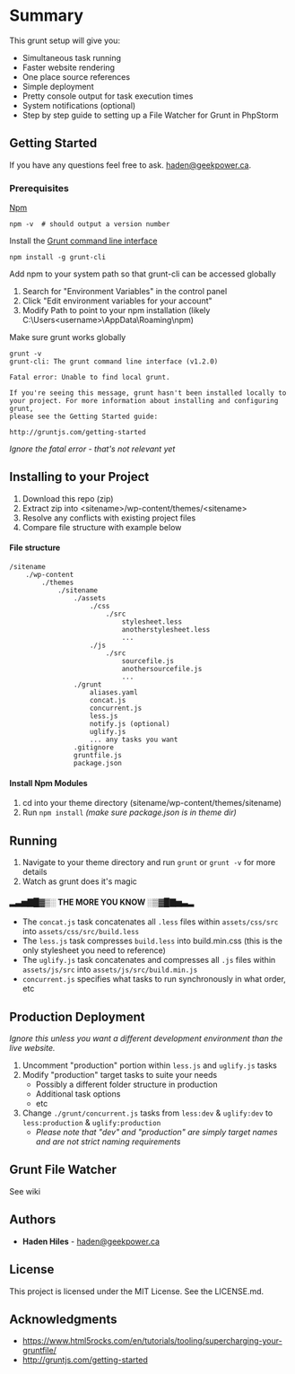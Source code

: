 # Summary

This grunt setup will give you:

- Simultaneous task running
- Faster website rendering
- One place source references
- Simple deployment
- Pretty console output for task execution times
- System notifications (optional)
- Step by step guide to setting up a File Watcher for Grunt in PhpStorm

## Getting Started

If you have any questions feel free to ask. [haden@geekpower.ca](mailto:haden@geekpower.ca).

### Prerequisites

[Npm](https://nodejs.org/en/download/)

```
npm -v  # should output a version number
```

Install the [Grunt command line interface](http://gruntjs.com/getting-started)

```
npm install -g grunt-cli
```

Add npm to your system path so that grunt-cli can be accessed globally

1. Search for "Environment Variables" in the control panel
2. Click "Edit environment variables for your account"
3. Modify Path to point to your npm installation (likely C:\Users\<username>\AppData\Roaming\npm)

Make sure grunt works globally

```
grunt -v
grunt-cli: The grunt command line interface (v1.2.0)

Fatal error: Unable to find local grunt.

If you're seeing this message, grunt hasn't been installed locally to
your project. For more information about installing and configuring grunt,
please see the Getting Started guide:

http://gruntjs.com/getting-started
```

_Ignore the fatal error - that's not relevant yet_

## Installing to your Project

1. Download this repo (zip)
2. Extract zip into \<sitename>/wp-content/themes/\<sitename>
3. Resolve any conflicts with existing project files
4. Compare file structure with example below

#### File structure

```
/sitename
    ./wp-content
        ./themes
            ./sitename
                ./assets
                    ./css
                        ./src
                            stylesheet.less
                            anotherstylesheet.less
                            ...
                    ./js
                        ./src
                            sourcefile.js
                            anothersourcefile.js
                            ...
                ./grunt
                    aliases.yaml
                    concat.js
                    concurrent.js
                    less.js
                    notify.js (optional)
                    uglify.js
                    ... any tasks you want
                .gitignore
                gruntfile.js
                package.json
```

#### Install Npm Modules
1. cd into your theme directory (sitename/wp-content/themes/sitename)
2. Run `npm install` _(make sure package.json is in theme dir)_

## Running

1. Navigate to your theme directory and run `grunt` or `grunt -v` for more details
2. Watch as grunt does it's magic

#### ▂▃▅▇█▓▒░ THE MORE YOU KNOW ░▒▓█▇▅▃▂

- The `concat.js` task concatenates all `.less` files within `assets/css/src` into `assets/css/src/build.less`
- The `less.js` task compresses `build.less` into build.min.css (this is the only stylesheet you need to reference)
- The `uglify.js` task concatenates and compresses all `.js` files within `assets/js/src` into `assets/js/src/build.min.js`
- `concurrent.js` specifies what tasks to run synchronously in what order, etc

## Production Deployment

_Ignore this unless you want a different development environment than the live website._

1. Uncomment "production" portion within `less.js` and `uglify.js` tasks
2. Modify "production" target tasks to suite your needs
    * Possibly a different folder structure in production
    * Additional task options
    * etc
3. Change `./grunt/concurrent.js` tasks from `less:dev` & `uglify:dev` to `less:production` & `uglify:production`
    * _Please note that "dev" and "production" are simply target names and are not strict naming requirements_

## Grunt File Watcher
See wiki

## Authors

* **Haden Hiles** - [haden@geekpower.ca](mailto:haden@geekpower.ca)

## License

This project is licensed under the MIT License. See the LICENSE.md.

## Acknowledgments

* https://www.html5rocks.com/en/tutorials/tooling/supercharging-your-gruntfile/
* http://gruntjs.com/getting-started
